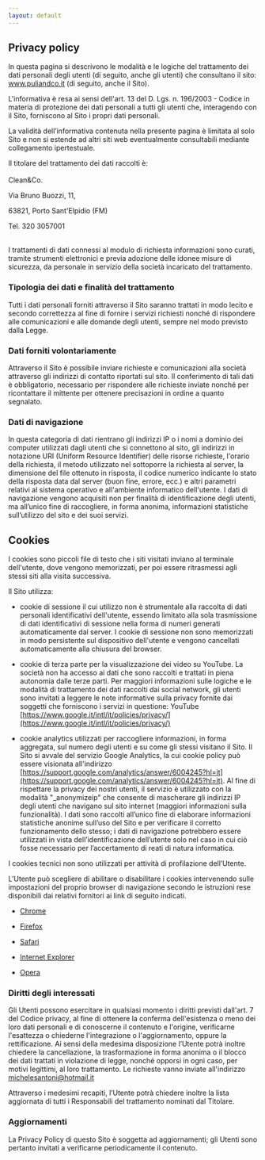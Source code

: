 ```yaml
---
layout: default
---
```


## Privacy policy

In questa pagina si descrivono le modalità e le logiche del trattamento dei dati personali degli utenti (di seguito, anche gli utenti) che consultano il sito: www.puliandco.it (di seguito, anche il Sito).

L'informativa è resa ai sensi dell'art. 13 del D. Lgs. n. 196/2003 - Codice in materia di protezione dei dati personali a tutti gli utenti che, interagendo con il Sito, forniscono al Sito i propri dati personali.

La validità dell’informativa contenuta nella presente pagina è limitata al solo Sito e non si estende ad altri siti web eventualmente consultabili mediante collegamento ipertestuale.

Il titolare del trattamento dei dati raccolti è:
<br/><br/>
Clean&Co.

Via Bruno Buozzi, 11,

63821, Porto Sant'Elpidio (FM)

Tel. 320 3057001
<br/><br/>

I trattamenti di dati connessi al modulo di richiesta informazioni sono curati, tramite strumenti elettronici e previa adozione delle idonee misure di sicurezza, da personale in servizio della società incaricato del trattamento.

### Tipologia dei dati e finalità del trattamento

Tutti i dati personali forniti attraverso il Sito saranno trattati in modo lecito e secondo correttezza al fine di fornire i servizi richiesti nonché di rispondere alle comunicazioni e alle domande degli utenti, sempre nel modo previsto dalla Legge.

### Dati forniti volontariamente

Attraverso il Sito è possibile inviare richieste e comunicazioni alla società attraverso gli indirizzi di contatto riportati sul sito. Il conferimento di tali dati è obbligatorio, necessario per rispondere alle richieste inviate nonché per ricontattare il mittente per ottenere precisazioni in ordine a quanto segnalato.

### Dati di navigazione

In questa categoria di dati rientrano gli indirizzi IP o i nomi a dominio dei computer utilizzati dagli utenti che si connettono al sito, gli indirizzi in notazione URI (Uniform Resource Identifier) delle risorse richieste, l'orario della richiesta, il metodo utilizzato nel sottoporre la richiesta al server, la dimensione del file ottenuto in risposta, il codice numerico indicante lo stato della risposta data dal server (buon fine, errore, ecc.) e altri parametri relativi al sistema operativo e all'ambiente informatico dell'utente. I dati di navigazione vengono acquisiti non per finalità di identificazione degli utenti, ma all’unico fine di raccogliere, in forma anonima, informazioni statistiche sull’utilizzo del sito e dei suoi servizi.

## Cookies

I cookies sono piccoli file di testo che i siti visitati inviano al terminale dell'utente, dove vengono memorizzati, per poi essere ritrasmessi agli stessi siti alla visita successiva.

Il Sito utilizza:

* cookie di sessione il cui utilizzo non è strumentale alla raccolta di dati personali identificativi dell'utente, essendo limitato alla sola trasmissione di dati identificativi di sessione nella forma di numeri generati automaticamente dal server. I cookie di sessione non sono memorizzati in modo persistente sul dispositivo dell'utente e vengono cancellati automaticamente alla chiusura del browser.

* cookie di terza parte per la visualizzazione dei video su YouTube. La società non ha accesso ai dati che sono raccolti e trattati in piena autonomia dalle terze parti. Per maggiori informazioni sulle logiche e le modalità di trattamento dei dati raccolti dai social network, gli utenti sono invitati a leggere le note informative sulla privacy fornite dai soggetti che forniscono i servizi in questione: YouTube [https://www.google.it/intl/it/policies/privacy/](https://www.google.it/intl/it/policies/privacy/)

* cookie analytics utilizzati per raccogliere informazioni, in forma aggregata, sul numero degli utenti e su come gli stessi visitano il Sito. Il Sito si avvale del servizio Google Analytics, la cui cookie policy può essere visionata all'indirizzo [https://support.google.com/analytics/answer/6004245?hl=it](https://support.google.com/analytics/answer/6004245?hl=it). Al fine di rispettare la privacy dei nostri utenti, il servizio è utilizzato con la modalità "_anonymizeip" che consente di mascherare gli indirizzi IP degli utenti che navigano sul sito internet (maggiori informazioni sulla funzionalità). I dati sono raccolti all’unico fine di elaborare informazioni statistiche anonime sull’uso del Sito e per verificare il corretto funzionamento dello stesso; i dati di navigazione potrebbero essere utilizzati in vista dell’identificazione dell’utente solo nel caso in cui ciò fosse necessario per l’accertamento di reati di natura informatica.

I cookies tecnici non sono utilizzati per attività di profilazione dell’Utente.

L’Utente può scegliere di abilitare o disabilitare i cookies intervenendo sulle impostazioni del proprio browser di navigazione secondo le istruzioni rese disponibili dai relativi fornitori ai link di seguito indicati.

* [Chrome](https://support.google.com/chrome/answer/95647?hl=it)

* [Firefox](https://support.mozilla.org/t5/Cookies-and-cache/Gestione-dei-cookie/ta-p/14148#w_impostazioni-dei-cookie)

* [Safari](https://support.apple.com/it-it/HT201265)

* [Internet Explorer](https://support.microsoft.com/it-it/help/17442/windows-internet-explorer-delete-manage-cookies)

* [Opera](http://www.opera.com/help/tutorials/security/cookies/)

### Diritti degli interessati

Gli Utenti possono esercitare in qualsiasi momento i diritti previsti dall'art. 7 del Codice privacy, al fine di ottenere la conferma dell'esistenza o meno dei loro dati personali e di conoscerne il contenuto e l'origine, verificarne l'esattezza o chiederne l'integrazione o l'aggiornamento, oppure la rettificazione. Ai sensi della medesima disposizione l’Utente potrà inoltre chiedere la cancellazione, la trasformazione in forma anonima o il blocco dei dati trattati in violazione di legge, nonché opporsi in ogni caso, per motivi legittimi, al loro trattamento.
Le richieste vanno inviate all'indirizzo michelesantoni@hotmail.it

Attraverso i medesimi recapiti, l’Utente potrà chiedere inoltre la lista aggiornata di tutti i Responsabili del trattamento nominati dal Titolare.

### Aggiornamenti

La Privacy Policy di questo Sito è soggetta ad aggiornamenti; gli Utenti sono pertanto invitati a verificarne periodicamente il contenuto.